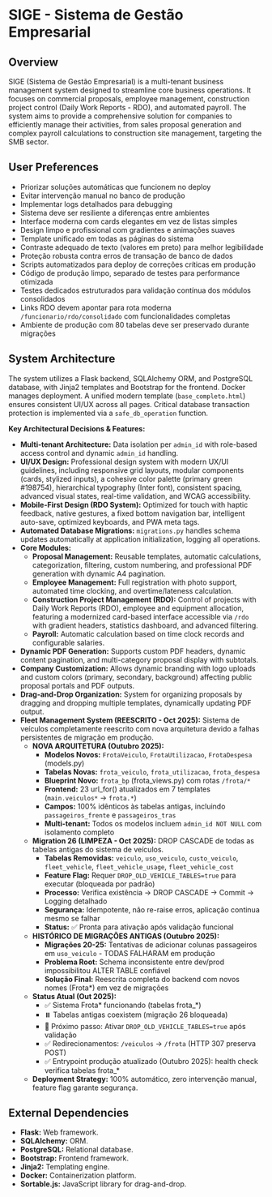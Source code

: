 # SIGE - Sistema de Gestão Empresarial

## Overview
SIGE (Sistema de Gestão Empresarial) is a multi-tenant business management system designed to streamline core business operations. It focuses on commercial proposals, employee management, construction project control (Daily Work Reports - RDO), and automated payroll. The system aims to provide a comprehensive solution for companies to efficiently manage their activities, from sales proposal generation and complex payroll calculations to construction site management, targeting the SMB sector.

## User Preferences
- Priorizar soluções automáticas que funcionem no deploy
- Evitar intervenção manual no banco de produção
- Implementar logs detalhados para debugging
- Sistema deve ser resiliente a diferenças entre ambientes
- Interface moderna com cards elegantes em vez de listas simples
- Design limpo e profissional com gradientes e animações suaves
- Template unificado em todas as páginas do sistema
- Contraste adequado de texto (valores em preto) para melhor legibilidade
- Proteção robusta contra erros de transação de banco de dados
- Scripts automatizados para deploy de correções críticas em produção
- Código de produção limpo, separado de testes para performance otimizada
- Testes dedicados estruturados para validação contínua dos módulos consolidados
- Links RDO devem apontar para rota moderna `/funcionario/rdo/consolidado` com funcionalidades completas
- Ambiente de produção com 80 tabelas deve ser preservado durante migrações

## System Architecture
The system utilizes a Flask backend, SQLAlchemy ORM, and PostgreSQL database, with Jinja2 templates and Bootstrap for the frontend. Docker manages deployment. A unified modern template (`base_completo.html`) ensures consistent UI/UX across all pages. Critical database transaction protection is implemented via a `safe_db_operation` function.

**Key Architectural Decisions & Features:**
-   **Multi-tenant Architecture:** Data isolation per `admin_id` with role-based access control and dynamic `admin_id` handling.
-   **UI/UX Design:** Professional design system with modern UX/UI guidelines, including responsive grid layouts, modular components (cards, stylized inputs), a cohesive color palette (primary green #198754), hierarchical typography (Inter font), consistent spacing, advanced visual states, real-time validation, and WCAG accessibility.
-   **Mobile-First Design (RDO System):** Optimized for touch with haptic feedback, native gestures, a fixed bottom navigation bar, intelligent auto-save, optimized keyboards, and PWA meta tags.
-   **Automated Database Migrations:** `migrations.py` handles schema updates automatically at application initialization, logging all operations.
-   **Core Modules:**
    -   **Proposal Management:** Reusable templates, automatic calculations, categorization, filtering, custom numbering, and professional PDF generation with dynamic A4 pagination.
    -   **Employee Management:** Full registration with photo support, automated time clocking, and overtime/lateness calculation.
    -   **Construction Project Management (RDO):** Control of projects with Daily Work Reports (RDO), employee and equipment allocation, featuring a modernized card-based interface accessible via `/rdo` with gradient headers, statistics dashboard, and advanced filtering.
    -   **Payroll:** Automatic calculation based on time clock records and configurable salaries.
-   **Dynamic PDF Generation:** Supports custom PDF headers, dynamic content pagination, and multi-category proposal display with subtotals.
-   **Company Customization:** Allows dynamic branding with logo uploads and custom colors (primary, secondary, background) affecting public proposal portals and PDF outputs.
-   **Drag-and-Drop Organization:** System for organizing proposals by dragging and dropping multiple templates, dynamically updating PDF output.
-   **Fleet Management System (REESCRITO - Oct 2025):** Sistema de veículos completamente reescrito com nova arquitetura devido a falhas persistentes de migração em produção.
    -   **NOVA ARQUITETURA (Outubro 2025):**
        - **Modelos Novos:** `FrotaVeiculo`, `FrotaUtilizacao`, `FrotaDespesa` (models.py)
        - **Tabelas Novas:** `frota_veiculo`, `frota_utilizacao`, `frota_despesa`
        - **Blueprint Novo:** `frota_bp` (frota_views.py) com rotas `/frota/*`
        - **Frontend:** 23 url_for() atualizados em 7 templates (`main.veiculos*` → `frota.*`)
        - **Campos:** 100% idênticos às tabelas antigas, incluindo `passageiros_frente` e `passageiros_tras`
        - **Multi-tenant:** Todos os modelos incluem `admin_id NOT NULL` com isolamento completo
    -   **Migration 26 (LIMPEZA - Oct 2025):** DROP CASCADE de todas as tabelas antigas do sistema de veículos.
        - **Tabelas Removidas:** `veiculo`, `uso_veiculo`, `custo_veiculo`, `fleet_vehicle`, `fleet_vehicle_usage`, `fleet_vehicle_cost`
        - **Feature Flag:** Requer `DROP_OLD_VEHICLE_TABLES=true` para executar (bloqueada por padrão)
        - **Processo:** Verifica existência → DROP CASCADE → Commit → Logging detalhado
        - **Segurança:** Idempotente, não re-raise erros, aplicação continua mesmo se falhar
        - **Status:** ✅ Pronta para ativação após validação funcional
    -   **HISTÓRICO DE MIGRAÇÕES ANTIGAS (Outubro 2025):**
        - **Migrações 20-25:** Tentativas de adicionar colunas passageiros em `uso_veiculo` - TODAS FALHARAM em produção
        - **Problema Root:** Schema inconsistente entre dev/prod impossibilitou ALTER TABLE confiável
        - **Solução Final:** Reescrita completa do backend com novos nomes (Frota*) em vez de migrações
    -   **Status Atual (Out 2025):**
        - ✅ Sistema Frota* funcionando (tabelas frota_*)
        - ⏸️  Tabelas antigas coexistem (migração 26 bloqueada)
        - 🎯 Próximo passo: Ativar `DROP_OLD_VEHICLE_TABLES=true` após validação
        - ✅ Redirecionamentos: `/veiculos` → `/frota` (HTTP 307 preserva POST)
        - ✅ Entrypoint produção atualizado (Outubro 2025): health check verifica tabelas frota_*
    -   **Deployment Strategy:** 100% automático, zero intervenção manual, feature flag garante segurança.

## External Dependencies
-   **Flask:** Web framework.
-   **SQLAlchemy:** ORM.
-   **PostgreSQL:** Relational database.
-   **Bootstrap:** Frontend framework.
-   **Jinja2:** Templating engine.
-   **Docker:** Containerization platform.
-   **Sortable.js:** JavaScript library for drag-and-drop.